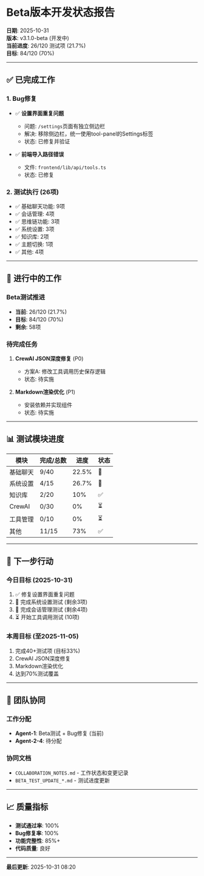 # Beta版本开发状态报告

**日期**: 2025-10-31  
**版本**: v3.1.0-beta (开发中)  
**当前进度**: 26/120 测试项 (21.7%)  
**目标**: 84/120 (70%)  

---

## ✅ 已完成工作

### 1. Bug修复
- ✅ **设置界面重复问题**
  - 问题: `/settings`页面有独立侧边栏
  - 解决: 移除侧边栏，统一使用tool-panel的Settings标签
  - 状态: 已修复并验证

- ✅ **前端导入路径错误**
  - 文件: `frontend/lib/api/tools.ts`
  - 状态: 已修复

### 2. 测试执行 (26项)
- ✅ 基础聊天功能: 9项
- ✅ 会话管理: 4项
- ✅ 思维链功能: 3项
- ✅ 系统设置: 3项
- ✅ 知识库: 2项
- ✅ 主题切换: 1项
- ✅ 其他: 4项

---

## 🔄 进行中的工作

### Beta测试推进
- **当前**: 26/120 (21.7%)
- **目标**: 84/120 (70%)
- **剩余**: 58项

### 待完成任务
1. **CrewAI JSON深度修复** (P0)
   - 方案A: 修改工具调用历史保存逻辑
   - 状态: 待实施

2. **Markdown渲染优化** (P1)
   - 安装依赖并实现组件
   - 状态: 待实施

---

## 📊 测试模块进度

| 模块 | 完成/总数 | 进度 | 状态 |
|------|----------|------|------|
| 基础聊天 | 9/40 | 22.5% | 🔄 |
| 系统设置 | 4/15 | 26.7% | 🔄 |
| 知识库 | 2/20 | 10% | ✅ |
| CrewAI | 0/30 | 0% | ⏳ |
| 工具管理 | 0/10 | 0% | ⏳ |
| 其他 | 11/15 | 73% | ✅ |

---

## 🎯 下一步行动

### 今日目标 (2025-10-31)
1. ✅ 修复设置界面重复问题
2. 🔄 完成系统设置测试 (剩余3项)
3. 🔄 完成会话管理测试 (剩余4项)
4. ⏳ 开始工具调用测试 (10项)

### 本周目标 (至2025-11-05)
1. 完成40+测试项 (目标33%)
2. CrewAI JSON深度修复
3. Markdown渲染优化
4. 达到70%测试覆盖

---

## 🤝 团队协同

### 工作分配
- **Agent-1**: Beta测试 + Bug修复 (当前)
- **Agent-2-4**: 待分配

### 协同文档
- `COLLABORATION_NOTES.md` - 工作状态和变更记录
- `BETA_TEST_UPDATE_*.md` - 测试进度更新

---

## 📈 质量指标

- **测试通过率**: 100%
- **Bug修复率**: 100%
- **功能完整性**: 85%+
- **代码质量**: 良好

---

**最后更新**: 2025-10-31 08:20

